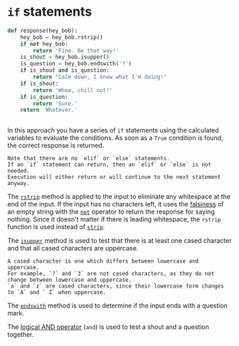 # `if` statements

```python
def response(hey_bob):
    hey_bob = hey_bob.rstrip()
    if not hey_bob:
        return 'Fine. Be that way!'
    is_shout = hey_bob.isupper()
    is_question = hey_bob.endswith('?')
    if is_shout and is_question:
        return "Calm down, I know what I'm doing!"
    if is_shout:
        return 'Whoa, chill out!'
    if is_question:
        return 'Sure.'
    return 'Whatever.'
    
```

In this approach you have a series of `if` statements using the calculated variables to evaluate the conditions.
As soon as a `True` condition is found, the correct response is returned.

~~~~exercism/note
Note that there are no `elif` or `else` statements.
If an `if` statement can return, then an `elif` or `else` is not needed.
Execution will either return or will continue to the next statement anyway.
~~~~

The [`rstrip`][rstrip] method is applied to the input to eliminate any whitespace at the end of the input.
If the input has no characters left, it uses the [falsiness][falsiness] of an empty string with the [`not`][not] operator to return the response for saying nothing.
Since it doesn't matter if there is leading whitespace, the `rstrip` function is used instead of [`strip`][strip].

The [`isupper`][isupper] method is used to test that there is at least one cased character and that all cased characters are uppercase.

~~~~exercism/note
A cased character is one which differs between lowercase and uppercase.
For example, `?` and `3` are not cased characters, as they do not change between lowercase and uppercase.
`a` and `z` are cased characters, since their lowercase form changes to `A` and ` Z` when uppercase.
~~~~

The [`endswith`][endswith] method is used to determine if the input ends with a question mark.

The [logical AND operator][and] (`and`) is used to test a shout and a question together.

[rstrip]: https://docs.python.org/3/library/stdtypes.html?highlight=rstrip#str.rstrip
[falsiness]: https://www.pythontutorial.net/python-basics/python-boolean/
[not]: https://docs.python.org/3/reference/expressions.html#not
[strip]: https://docs.python.org/3/library/stdtypes.html?highlight=strip#str.strip
[isupper]: https://docs.python.org/3/library/stdtypes.html?highlight=isupper#str.isupper
[endswith]: https://docs.python.org/3/library/stdtypes.html?highlight=endswith#str.endswith
[and]: https://realpython.com/python-and-operator/
